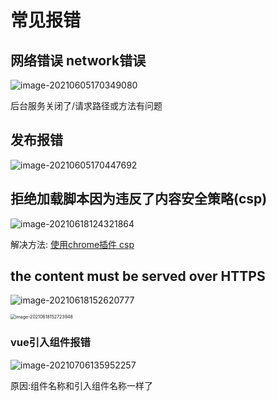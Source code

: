 # 常见报错

## 网络错误 network错误

![image-20210605170349080](https://gitee.com/zyzcode/gitee-pic/raw/master/image-20210605170349080.png)

后台服务关闭了/请求路径或方法有问题



## 发布报错

<img src="https://gitee.com/zyzcode/gitee-pic/raw/master/image-20210605170447692.png" alt="image-20210605170447692"  />



## 拒绝加载脚本因为违反了内容安全策略(csp)

![image-20210618124321864](https://gitee.com/zyzcode/gitee-pic/raw/master/image-20210618124321864.png)

解决方法: [使用chrome插件 csp](https://chrome.google.com/webstore/detail/disable-content-security/ieelmcmcagommplceebfedjlakkhpden)



## the content must be served over HTTPS

![image-20210618152620777](https://gitee.com/zyzcode/gitee-pic/raw/master/image-20210618152620777.png)

<img src="https://gitee.com/zyzcode/gitee-pic/raw/master/image-20210618152723948.png" alt="image-20210618152723948" style="zoom:50%;" />

### vue引入组件报错

![image-20210706135952257](https://gitee.com/zyzcode/gitee-pic/raw/master/image-20210706135952257.png)

原因:组件名称和引入组件名称一样了
